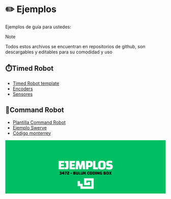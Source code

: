 # ✏️ Ejemplos

Ejemplos de guía para ustedes:

>[!NOTE]
>Todos estos archivos se encuentran en repositorios de github, son descargables y editables para su comodidad y uso

## ⏱️Timed Robot

- [Timed Robot template](https://github.com/Imcab/TimedRobotTemplate)
- [Encoders](https://github.com/Imcab/Encoders)
- [Sensores](https://github.com/Imcab/Sensores)

## 🤖Command Robot

- [Plantilla Command Robot](https://github.com/Imcab/RAWCOMMANDBASE)
- [Ejemplo Swerve](https://github.com/Imcab/BulukSwerve)
- [Código monterrey](https://github.com/Imcab/Buluk3472_MTY2024)

![](/Images/EJ.png)